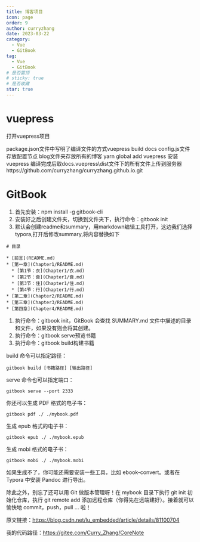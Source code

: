 ```yaml
---
title: 博客项目
icon: page
order: 9
author: curryzhang
date: 2023-03-22
category:
  - Vue
  - GitBook
tag:
  - Vue
  - GitBook
# 是否置顶
# sticky: true
# 是否收藏
star: true
---
```


# vuepress
打开vuepress项目

package.json文件中写明了编译文件的方式vuepress build docs
config.js文件存放配置节点
blog文件夹存放所有的博客
yarn global add vuepress 安装vuepress
编译完成后取docs.vuepress\dist文件下的所有文件上传到服务器https://github.com/curryzhang/curryzhang.github.io.git

# GitBook
1.  首先安装：npm install -g gitbook-cli
2.  安装好之后创建文件夹，切换到文件夹下，执行命令：gitbook init
3.  默认会创建readme和summary，用markdown编辑工具打开，这边我们选择typora,打开后修改summary,将内容替换如下

```
# 目录

* [前言](README.md)
* [第一章](Chapter1/README.md)
  * [第1节：衣](Chapter1/衣.md)
  * [第2节：食](Chapter1/食.md)
  * [第3节：住](Chapter1/住.md)
  * [第4节：行](Chapter1/行.md)
* [第二章](Chapter2/README.md)
* [第三章](Chapter3/README.md)
* [第四章](Chapter4/README.md)
```

1.  执行命令：gitbook init，GitBook 会查找 SUMMARY.md 文件中描述的目录和文件，如果没有则会将其创建。
2.  执行命令：gitbook serve预览书籍
3.  执行命令：gitbook build构建书籍

build 命令可以指定路径：

    gitbook build [书籍路径] [输出路径]

serve 命令也可以指定端口：

    gitbook serve --port 2333

你还可以生成 PDF 格式的电子书：

    gitbook pdf ./ ./mybook.pdf

生成 epub 格式的电子书：

    gitbook epub ./ ./mybook.epub

生成 mobi 格式的电子书：

    gitbook mobi ./ ./mybook.mobi

如果生成不了，你可能还需要安装一些工具，比如 ebook-convert。或者在 Typora 中安装 Pandoc 进行导出。

除此之外，别忘了还可以用 Git 做版本管理呀！在 mybook 目录下执行 git init 初始化仓库，执行 git remote add 添加远程仓库（你得先在远端建好）。接着就可以愉快地 commit，push，pull … 啦！

原文链接：<https://blog.csdn.net/lu_embedded/article/details/81100704>

我的代码路径：https://gitee.com/Curry_Zhang/CoreNote
